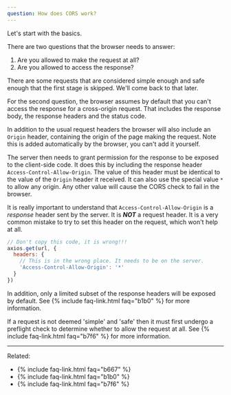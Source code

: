```yaml
---
question: How does CORS work?
---
```


Let's start with the basics.

There are two questions that the browser needs to answer:

1. Are you allowed to make the request at all?
2. Are you allowed to access the response?

There are some requests that are considered simple enough and safe enough that the first stage is skipped. We'll come
back to that later.

For the second question, the browser assumes by default that you can't access the response for a cross-origin request.
That includes the response body, the response headers and the status code.

In addition to the usual request headers the browser will also include an `Origin` header, containing the origin of the
page making the request. Note this is added automatically by the browser, you can't add it yourself.

The server then needs to grant permission for the response to be exposed to the client-side code. It does this by
including the response header `Access-Control-Allow-Origin`. The value of this header must be identical to the value of
the `Origin` header it received. It can also use the special value `*` to allow any origin. Any other value will cause
the CORS check to fail in the browser.

<!-- TODO: Put an example request/response here -->

It is really important to understand that `Access-Control-Allow-Origin` is a *response* header sent by the server. It is
***NOT*** a request header. It is a very common mistake to try to set this header on the request, which won't help at
all.

```js
// Don't copy this code, it is wrong!!!
axios.get(url, {
  headers: {
    // This is in the wrong place. It needs to be on the server.
    'Access-Control-Allow-Origin': '*'
  }
})
```

In addition, only a limited subset of the response headers will be exposed by default. See
{% include faq-link.html faq="b1b0" %} for more information.

If a request is not deemed 'simple' and 'safe' then it must first undergo a preflight check to determine whether to
allow the request at all. See {% include faq-link.html faq="b7f6" %} for more information.

---

Related:

* {% include faq-link.html faq="b667" %}
* {% include faq-link.html faq="b1b0" %}
* {% include faq-link.html faq="b7f6" %}
